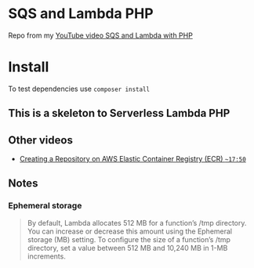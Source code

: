 # SQS and Lambda PHP
Repo from my [YouTube video SQS and Lambda with PHP](https://www.youtube.com/watch?v=kl6Aghe71mY)

# Install
To test dependencies use ```composer install```

## This is a skeleton to Serverless Lambda PHP

## Other videos

- [Creating a Repository on AWS Elastic Container Registry (ECR) `~17:50`](https://youtu.be/QsgUaMlsnEc?t=1071)


## Notes
### Ephemeral storage

> By default, Lambda allocates 512 MB for a function’s /tmp directory. You can increase or decrease this amount using the Ephemeral storage (MB)
> setting. To configure the size of a function’s /tmp directory, set a value between 512 MB and 10,240 MB in 1-MB increments.

